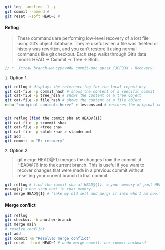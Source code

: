 ```bash
git log --oneline -1 -p
git commit --amend #
git reset --soft HEAD~1 #
```

#### Reflog
> These commands are performing low-level recovery of a lost file using Git’s object database. They’re useful when a file was deleted or history was rewritten, and you can’t restore it using normal commands like git checkout. Each step walks through Git’s data model: HEAD → Commit → Tree → Blob.

```js
// *  Устсан branch-ын сүүлчийн commit-оос эргэж СЭРГЭЭХ - Recovery.
```

`1`. Option 1. 

```bash
git reflog # displays the reference log for the local repository
git cat-file -p commit_hash # shows the content of a specific commit
git cat-file -p tree_hash # shows the content of a tree object
git cat-file -p file_hash # shows the content of a file object
echo "<original contents here>" > lessons.md # restores the original contents of lessons.md


git reflog (find the commit sha at HEAD@{1})
git cat-file -p <commit sha>
git cat-file -p <tree sha>
git cat-file -p <blob sha> > slander.md
git add .
git commit -m "B: recovery"
```

`2`. Option 2. 
> git merge HEAD@{1} merges the changes from the commit at HEAD@{1} into the current branch. This is useful if you want to recover changes that were made in a previous commit without resetting your current branch to that commit.

```bash
git reflog # find the commit sha at HEAD@{1}. = your memory of past HEAD positions.
HEAD@{1} # one step back in that memory.
git merge HEAD@{1} # "take my old self and merge it into who I am now."
```

#### Merge conflict

```bash
git reflog
git checkout -b another-branch
git merge main
# resolve conflict
git add .
git commit -m "Resolved merge conflict"
git reset --hard HEAD~1 # undo merge commit. one commit backward
```